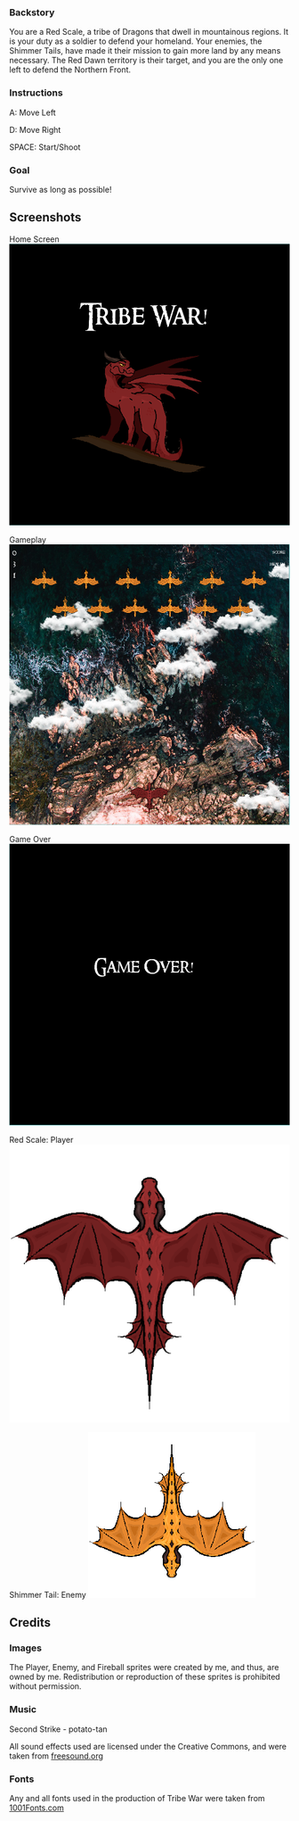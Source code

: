 ### Backstory

You are a Red Scale, a tribe of Dragons that dwell in mountainous regions. It is your duty as a soldier to defend your homeland. Your enemies, the Shimmer Tails, have made it their mission to gain more land by any means necessary. The Red Dawn territory is their target, and you are the only one left to defend the Northern Front.

### Instructions

A: Move Left

D: Move Right

SPACE: Start/Shoot

### Goal

Survive as long as possible!

## Screenshots

Home Screen
![Home Screen](https://raw.githubusercontent.com/lordsniivy/tribe-war/master/home%20screen.PNG)

Gameplay
![Gameplay](https://raw.githubusercontent.com/lordsniivy/tribe-war/master/Gameplay.PNG)

Game Over
![Game Over](https://raw.githubusercontent.com/lordsniivy/tribe-war/master/Game%20Over.PNG)

Red Scale: Player
![Player](https://raw.githubusercontent.com/lordsniivy/tribe-war/master/assets/images/Dragon.png)

Shimmer Tail: Enemy
![Enemy](https://raw.githubusercontent.com/lordsniivy/tribe-war/master/assets/images/Dragon%20ENEMY.png)

## Credits

### Images

The Player, Enemy, and Fireball sprites were created by me, and thus, are owned by me. Redistribution or reproduction of these sprites is prohibited without permission.

### Music

Second Strike  - potato-tan

All sound effects used are licensed under the Creative Commons, and were taken from [freesound.org](https://freesound.org/)

### Fonts

Any and all fonts used in the production of Tribe War were taken from [1001Fonts.com](https://www.1001fonts.com/)
